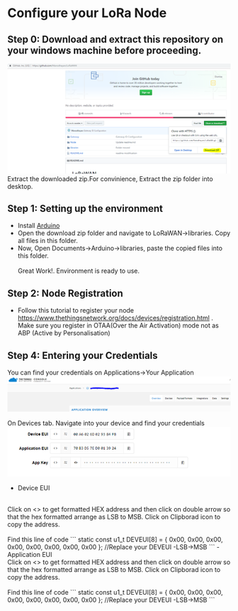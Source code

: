 # Configure your LoRa Node
## Step 0: Download and extract this repository on your windows machine before proceeding.<br>

<img src="download.png" class="img-responsive" alt="">
Extract the downloaded zip.For convinience, Extract the zip folder into desktop.

## Step 1: Setting up the environment
- Install [Arduino](https://www.arduino.cc/download_handler.php?f=/arduino-1.8.7-windows.exe)
- Open the download zip folder and navigate to LoRaWAN->libraries. Copy all files in this folder.
- Now, Open Documents->Arduino->libraries, paste the copied files into this folder.
<br><br>
Great Work!. Environment is ready to use.

## Step 2: Node Registration
- Follow this tutorial to register your node
https://www.thethingsnetwork.org/docs/devices/registration.html
.<br>Make sure you register in OTAA(Over the Air Activation) mode not as ABP (Active by Personalisation)

## Step 4: Entering your Credentials
You can find your credentials on Applications->Your Application<br>
![Credentials](navigate.png)

On Devices tab. Navigate into your device and find your credentials
![Credentials](credentials.png)
- Device EUI
<br>
Click on <> to get formatted HEX address and then click on double arrow so that the hex formatted arrange as LSB to MSB. Click on Clipborad icon to copy the address.
<br><br>Find this line of code 
    ```
    static const u1_t DEVEUI[8]  = { 0x00, 0x00, 0x00, 0x00, 0x00, 0x00, 0x00, 0x00 }; //Replace your DEVEUI -LSB->MSB
     ```
- Application EUI
<br>
Click on <> to get formatted HEX address and then click on double arrow so that the hex formatted arrange as LSB to MSB. Click on Clipborad icon to copy the address.
<br><br>Find this line of code 
    ```
    static const u1_t DEVEUI[8]  = { 0x00, 0x00, 0x00, 0x00, 0x00, 0x00, 0x00, 0x00 }; //Replace your DEVEUI -LSB->MSB
     ```
 